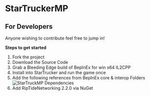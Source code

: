 # StarTruckerMP

## For Developers

Anyone wishing to contribute feel free to jump in!

**Steps to get started**

1. Fork the project
2. Download the Source Code
3. Grab a Bleeding Edge build of BepInEx for win x64 IL2CPP
4. Install into StarTrucker and run the game once
5. Add the following references from BepInEx core & interop Folders
![StarTruckMP Dependencies](https://i.imgur.com/dOc1utQ.png)
6. Add RipTideNetworking 2.2.0 via NuGet
